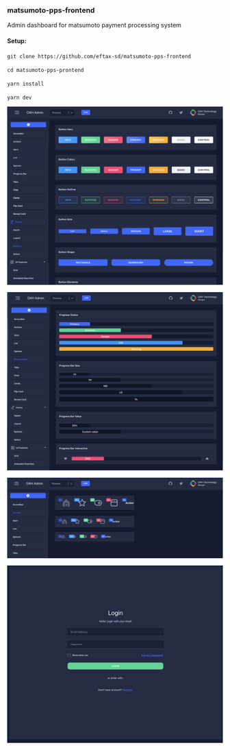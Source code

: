 ### matsumoto-pps-frontend
Admin dashboard for matsumoto payment processing system

#### Setup:

```
git clone https://github.com/eftax-sd/matsumoto-pps-frontend

cd matsumoto-pps-prontend

yarn install

yarn dev
```

![screenshot](./src/images/screenshot1.png)

![screenshot](./src/images/screenshot2.png)

![screenshot](./src/images/screenshot3.png)

![screenshot](./src/images/screenshot4.png)
